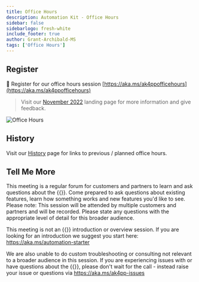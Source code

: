 ```yaml
---
title: Office Hours
description: Automation Kit - Office Hours
sidebar: false
sidebarlogo: fresh-white
include_footer: true
author: Grant-Archibald-MS
tags: ['Office Hours']
---
```


## Register

<g-emoji class="g-emoji" alias="calendar" fallback-src="https://github.githubassets.com/images/icons/emoji/unicode/1f4c6.png">📆</g-emoji> Register for our office hours session [https://aka.ms/ak4ppofficehours](https://aka.ms/ak4ppofficehours)

> Visit our [November 2022](/office-hours/november-2022) landing page for more information and give feedback.

![Office Hours](/images/office-hours.png)

## History

Visit our [History](/office-hours/history) page for links to previous / planned office hours.

## Tell Me More

This meeting is a regular forum for customers and partners to learn and ask questions about the {{<product-name>}}. Come prepared to ask questions about existing features, learn how something works and new features you'd like to see. Please note: This session will be attended by multiple customers and partners and will be recorded. Please state any questions with the appropriate level of detail for this broader audience.

This meeting is not an {{<product-name>}} introduction or overview session. If you are looking for an introduction we suggest you start here: https://aka.ms/automation-starter

We are also unable to do custom troubleshooting or consulting not relevant to a broader audience in this session. If you are experiencing issues with or have questions about the {{<product-name>}}, please don't wait for the call - instead raise your issue or questions via https://aka.ms/ak4pp-issues
